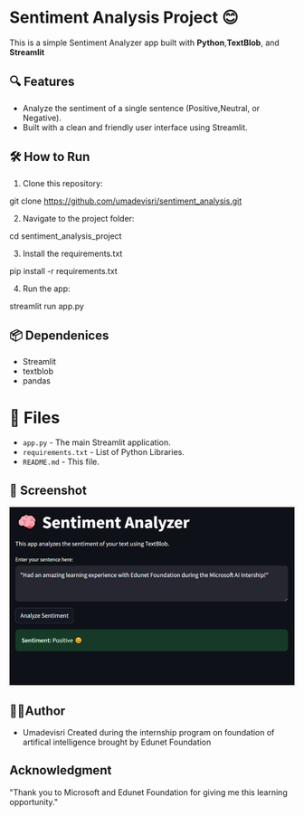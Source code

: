 # Sentiment Analysis Project 😊

This is a simple Sentiment Analyzer app built with **Python**,**TextBlob**, and **Streamlit**

## 🔍 Features

- Analyze the sentiment of a single sentence (Positive,Neutral, or Negative).
- Built with a clean and friendly user interface using Streamlit.

## 🛠️ How to Run
1. Clone this repository:

git clone https://github.com/umadevisri/sentiment_analysis.git

2. Navigate to the project folder:

cd sentiment_analysis_project

3. Install the requirements.txt

pip install -r requirements.txt

4. Run the app:

streamlit run app.py
## 📦 Dependenices

- Streamlit
- textblob
- pandas
# 📁 Files

- `app.py` - The main Streamlit application.
- `requirements.txt` - List of Python Libraries.
- `README.md` - This file.

## 📸 Screenshot
![Screenshot](Screenshot.png)

## 👨‍💻Author
- Umadevisri
Created during the internship program on foundation of artifical intelligence brought by Edunet Foundation
## Acknowledgment
"Thank you to Microsoft and Edunet Foundation for giving me this learning opportunity."